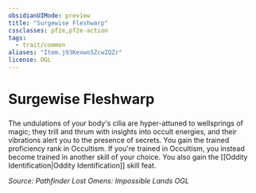 ```yaml
---
obsidianUIMode: preview
title: "Surgewise Fleshwarp"
cssclasses: pf2e,pf2e-action
tags:
  - trait/common
aliases: "Item.j93Kexwo5ZcwZQZr"
license: OGL
---
```

# Surgewise Fleshwarp

### 






The undulations of your body's cilia are hyper-attuned to wellsprings of magic; they trill and thrum with insights into occult energies, and their vibrations alert you to the presence of secrets. You gain the trained proficiency rank in Occultism. If you're trained in Occultism, you instead become trained in another skill of your choice. You also gain the [[Oddity Identification|Oddity Identification]] skill feat.

*Source: Pathfinder Lost Omens: Impossible Lands*
*OGL*